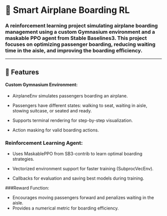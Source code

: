 # 🛫 Smart Airplane Boarding RL

   ### A reinforcement learning project simulating airplane boarding management using a custom Gymnasium environment and a maskable PPO agent from Stable Baselines3. This project focuses on optimizing passenger boarding, reducing waiting time in the aisle, and improving the boarding efficiency.
---
## 🚀 Features
#### Custom Gymnasium Environment:
 - AirplaneEnv simulates passengers boarding an airplane.
 
 - Passengers have different states: walking to seat, waiting in aisle, stowing suitcase, or seated and ready.
 
 - Supports terminal rendering for step-by-step visualization.
 
 - Action masking for valid boarding actions.

### Reinforcement Learning Agent:
- Uses MaskablePPO from SB3-contrib to learn optimal boarding strategies.

- Vectorized environment support for faster training (SubprocVecEnv).
  
- Callbacks for evaluation and saving best models during training.

###Reward Function:
- Encourages moving passengers forward and penalizes waiting in the aisle.
- Provides a numerical metric for boarding efficiency.
